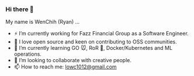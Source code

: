 ### Hi there 👋 

My name is WenChih (Ryan) ...

- :zap: I’m currently working for Fazz Financial Group as a Software Engineer.
- :rocket: I love open source and keen on contributing to OSS communities.
- 🌱 I’m currently learning GO :mouse:, RoR :gem:, Docker/Kubernetes and ML operations.
- 👯 I’m looking to collaborate with creative people.
- 📫 How to reach me: lowc1012@gmail.com
